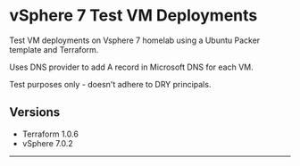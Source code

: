 # vSphere 7 Test VM Deployments

Test VM deployments on Vsphere 7 homelab using a Ubuntu Packer template and Terraform. 

Uses DNS provider to add A record in Microsoft DNS for each VM.

Test purposes only - doesn't adhere to DRY principals.

## Versions

- Terraform 1.0.6
- vSphere 7.0.2

---
